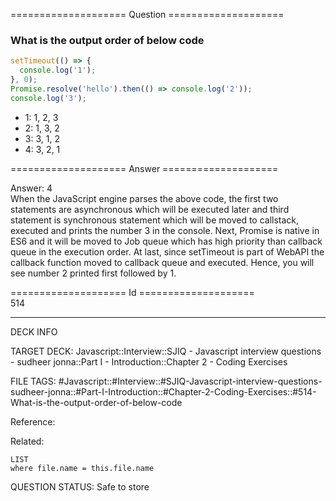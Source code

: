 ==================== Question ====================  

### What is the output order of below code

```javascript
setTimeout(() => {
  console.log('1');
}, 0);
Promise.resolve('hello').then(() => console.log('2'));
console.log('3');
```

- 1: 1, 2, 3
- 2: 1, 3, 2
- 3: 3, 1, 2
- 4: 3, 2, 1  

==================== Answer ====================  

Answer: 4  
When the JavaScript engine parses the above code, the first two statements are
asynchronous which will be executed later and third statement is synchronous
statement which will be moved to callstack, executed and prints the number 3 in
the console. Next, Promise is native in ES6 and it will be moved to Job queue
which has high priority than callback queue in the execution order. At last,
since setTimeout is part of WebAPI the callback function moved to callback queue
and executed. Hence, you will see number 2 printed first followed by 1.

==================== Id ====================  
514
<!--ID: 1707879794085-->

---

DECK INFO

TARGET DECK: Javascript::Interview::SJIQ - Javascript interview questions - sudheer jonna::Part I - Introduction::Chapter 2 - Coding Exercises

FILE TAGS: #Javascript::#Interview::#SJIQ-Javascript-interview-questions-sudheer-jonna::#Part-I-Introduction::#Chapter-2-Coding-Exercises::#514-What-is-the-output-order-of-below-code

Reference:

Related:

```dataview
LIST
where file.name = this.file.name
```
QUESTION STATUS: Safe to store
